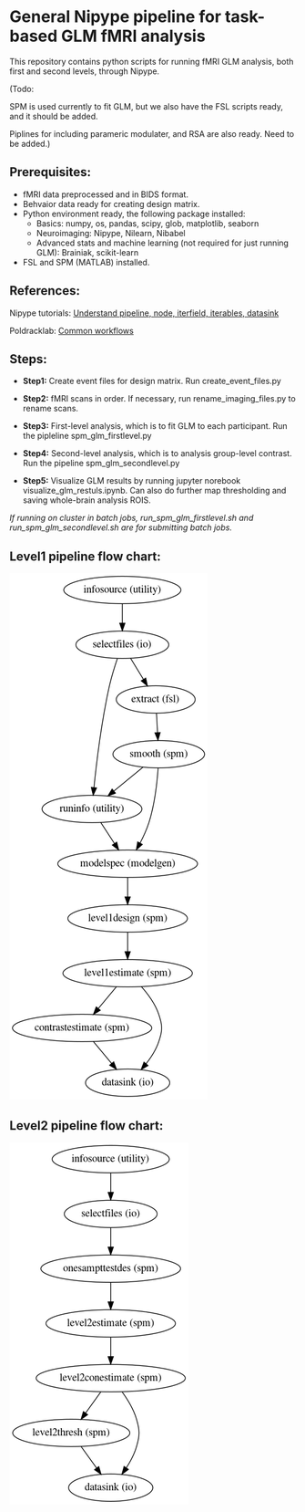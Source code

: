 # General Nipype pipeline for task-based GLM fMRI analysis
This repository contains python scripts for running fMRI GLM analysis, both first and second levels, through Nipype. 

(Todo: 

SPM is used currently to fit GLM, but we also have the FSL scripts ready, and it should be added.

Piplines for including parameric modulater, and RSA are also ready. Need to be added.)

## Prerequisites: 

+ fMRI data preprocessed and in BIDS format.
+ Behvaior data ready for creating design matrix.
+ Python environment ready, the following package installed: 
  + Basics: numpy, os, pandas, scipy, glob, matplotlib, seaborn
  + Neuroimaging: Nipype, Nilearn, Nibabel
  + Advanced stats and machine learning (not required for just running GLM): Brainiak, scikit-learn
+ FSL and SPM (MATLAB) installed.

## References:

Nipype tutorials: [Understand pipeline, node, iterfield, iterables, datasink](https://nipype.readthedocs.io/en/0.11.0/users/pipeline_tutorial.html) 

Poldracklab: [Common workflows](https://github.com/poldracklab/niworkflows/tree/master/niworkflows)


## Steps:

+ **Step1:** Create event files for design matrix. Run create_event_files.py

+ **Step2:** fMRI scans in order. If necessary, run rename_imaging_files.py to rename scans.

+ **Step3:** First-level analysis, which is to fit GLM to each participant. Run the pipleline spm_glm_firstlevel.py

+ **Step4:** Second-level analysis, which is to analysis group-level contrast. Run the pipeline spm_glm_secondlevel.py

+ **Step5:** Visualize GLM results by running jupyter norebook visualize_glm_restuls.ipynb. Can also do further map thresholding and saving whole-brain analysis ROIS.

*If running on cluster in batch jobs, run_spm_glm_firstlevel.sh and run_spm_glm_secondlevel.sh are for submitting batch jobs.*

## Level1 pipeline flow chart:

![Level1 flowchart](https://github.com/LevyDecisionNeuroLab/fmri_task_glm/blob/master/graphs/graph.png)

## Level2 pipeline flow chart:

![Level2 flowchart](https://github.com/LevyDecisionNeuroLab/fmri_task_glm/blob/master/graphs/graph_l2.png)
